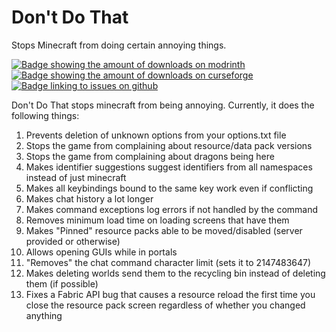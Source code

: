 # Don't Do That
Stops Minecraft from doing certain annoying things.

[![Badge showing the amount of downloads on modrinth](https://img.shields.io/badge/dynamic/json?color=2d2d2d&colorA=5da545&label=&suffix=%20downloads%20&query=downloads&url=https://api.modrinth.com/v2/project/FBfbX7OM&style=flat-square&logo=modrinth&logoColor=2d2d2d)](https://modrinth.com/mod/dont-do-that)
[![Badge showing the amount of downloads on curseforge](https://cf.way2muchnoise.eu/full_1112211_downloads.svg?badge_style=flat)](https://www.curseforge.com/minecraft/mc-mods/dont-do-that)
[![Badge linking to issues on github](https://img.shields.io/badge/dynamic/json?query=value&url=https%3A%2F%2Fimg.shields.io%2Fgithub%2Fissues-raw%2Fchyzman%2FdontDoThat.json&label=&logo=github&color=2d2d2d&style=flat-square&labelColor=6e5494&logoColor=2d2d2d&suffix=%20issues)](https://github.com/chyzman/dontDoThat/issues)

Don't Do That stops minecraft from being annoying.
Currently, it does the following things:
1. Prevents deletion of unknown options from your options.txt file
2. Stops the game from complaining about resource/data pack versions
3. Stops the game from complaining about dragons being here
4. Makes identifier suggestions suggest identifiers from all namespaces instead of just minecraft
5. Makes all keybindings bound to the same key work even if conflicting
6. Makes chat history a lot longer
7. Makes command exceptions log errors if not handled by the command
8. Removes minimum load time on loading screens that have them
9. Makes "Pinned" resource packs able to be moved/disabled (server provided or otherwise)
10. Allows opening GUIs while in portals
11. "Removes" the chat command character limit (sets it to 2147483647)
12. Makes deleting worlds send them to the recycling bin instead of deleting them (if possible)
13. Fixes a Fabric API bug that causes a resource reload the first time you close the resource pack screen regardless of whether you changed anything
